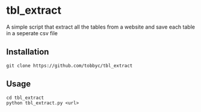 # tbl_extract
A simple script that extract all the tables from a website and save each table in a seperate csv file

Installation
-----
```
git clone https://github.com/tobbyc/tbl_extract
```
Usage
-----
	cd tbl_extract
	python tbl_extract.py <url>



